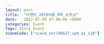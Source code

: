 ```yaml
---
layout: post
title:  "이벤트_2019여름_0화_오프닝"
date:   2022-07-08 07:00:00 +0000
categories: Event
Tags: Story Event
SceneCode: ["scene_evt190627_cp0_q1_s10"]
---
```


